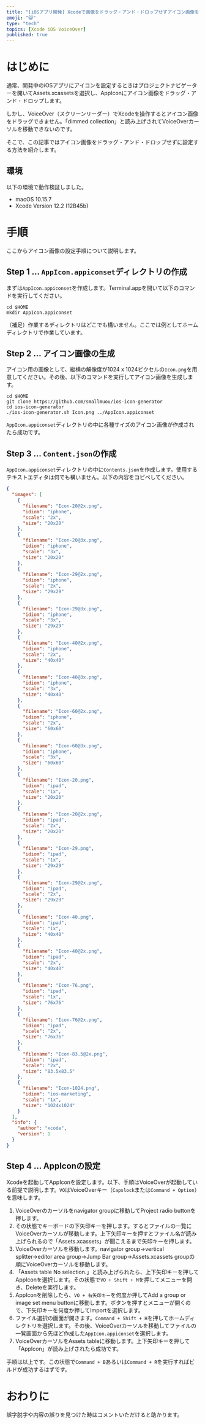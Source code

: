 ```yaml
---
title: "[iOSアプリ開発] Xcodeで画像をドラッグ・アンド・ドロップせずアイコン画像を設定する方法"
emoji: "😺"
type: "tech"
topics: [Xcode iOS VoiceOver]
published: true
---
```

# はじめに

通常、開発中のiOSアプリにアイコンを設定するときはプロジェクトナビゲーターを開いてAssets.xcassetsを選択し、AppIconにアイコン画像をドラッグ・アンド・ドロップします。

しかし、VoiceOver（スクリーンリーダー）でXcodeを操作するとアイコン画像をドラッグできません。「dimmed collection」と読み上げされてVoiceOverカーソルを移動できないのです。

そこで、この記事ではアイコン画像をドラッグ・アンド・ドロップせずに設定する方法を紹介します。

## 環境

以下の環境で動作検証しました。

- macOS 10.15.7
- Xcode Version 12.2 (12B45b)

# 手順

ここからアイコン画像の設定手順について説明します。

## Step 1 ... `AppIcon.appiconset`ディレクトリの作成

まずは`AppIcon.appiconset`を作成します。Terminal.appを開いて以下のコマンドを実行してください。

```console
cd $HOME
mkdir AppIcon.appiconset
```

（補足）作業するディレクトリはどこでも構いません。ここでは例としてホームディレクトリで作業しています。

## Step 2 ... アイコン画像の生成

アイコン用の画像として、縦横の解像度が1024 x 1024ピクセルの`Icon.png`を用意してください。その後、以下のコマンドを実行してアイコン画像を生成します。

```console
cd $HOME
git clone https://github.com/smallmuou/ios-icon-generator
cd ios-icon-generator
./ios-icon-generator.sh Icon.png ../AppIcon.appiconset
```

`AppIcon.appiconset`ディレクトリの中に各種サイズのアイコン画像が作成されたら成功です。

## Step 3 ... `Content.json`の作成

`AppIcon.appiconset`ディレクトリの中に`Contents.json`を作成します。使用するテキストエディタは何でも構いません。以下の内容をコピペしてください。

```json
{
  "images": [
    {
      "filename": "Icon-20@2x.png",
      "idiom": "iphone",
      "scale": "2x",
      "size": "20x20"
    },
    {
      "filename": "Icon-20@3x.png",
      "idiom": "iphone",
      "scale": "3x",
      "size": "20x20"
    },
    {
      "filename": "Icon-29@2x.png",
      "idiom": "iphone",
      "scale": "2x",
      "size": "29x29"
    },
    {
      "filename": "Icon-29@3x.png",
      "idiom": "iphone",
      "scale": "3x",
      "size": "29x29"
    },
    {
      "filename": "Icon-40@2x.png",
      "idiom": "iphone",
      "scale": "2x",
      "size": "40x40"
    },
    {
      "filename": "Icon-40@3x.png",
      "idiom": "iphone",
      "scale": "3x",
      "size": "40x40"
    },
    {
      "filename": "Icon-60@2x.png",
      "idiom": "iphone",
      "scale": "2x",
      "size": "60x60"
    },
    {
      "filename": "Icon-60@3x.png",
      "idiom": "iphone",
      "scale": "3x",
      "size": "60x60"
    },
    {
      "filename": "Icon-20.png",
      "idiom": "ipad",
      "scale": "1x",
      "size": "20x20"
    },
    {
      "filename": "Icon-20@2x.png",
      "idiom": "ipad",
      "scale": "2x",
      "size": "20x20"
    },
    {
      "filename": "Icon-29.png",
      "idiom": "ipad",
      "scale": "1x",
      "size": "29x29"
    },
    {
      "filename": "Icon-29@2x.png",
      "idiom": "ipad",
      "scale": "2x",
      "size": "29x29"
    },
    {
      "filename": "Icon-40.png",
      "idiom": "ipad",
      "scale": "1x",
      "size": "40x40"
    },
    {
      "filename": "Icon-40@2x.png",
      "idiom": "ipad",
      "scale": "2x",
      "size": "40x40"
    },
    {
      "filename": "Icon-76.png",
      "idiom": "ipad",
      "scale": "1x",
      "size": "76x76"
    },
    {
      "filename": "Icon-76@2x.png",
      "idiom": "ipad",
      "scale": "2x",
      "size": "76x76"
    },
    {
      "filename": "Icon-83.5@2x.png",
      "idiom": "ipad",
      "scale": "2x",
      "size": "83.5x83.5"
    },
    {
      "filename": "Icon-1024.png",
      "idiom": "ios-marketing",
      "scale": "1x",
      "size": "1024x1024"
    }
  ],
  "info": {
    "author": "xcode",
    "version": 1
  }
}
```

## Step 4 ... AppIconの設定

Xcodeを起動してAppIconを設定します。以下、手順はVoiceOverが起動している前提で説明します。`VO`はVoiceOverキー（`Capslock`または`Command + Option`）を意味します。

1. VoiceOverのカーソルをnavigator groupに移動してProject radio buttonを押します。
2. その状態でキーボードの下矢印キーを押します。するとファイルの一覧にVoiceOverカーソルが移動します。上下矢印キーを押すとファイル名が読み上げられるので「Assets.xcassets」が聞こえるまで矢印キーを押します。
3. VoiceOverカーソルを移動します。navigator group→vertical splitter→editor area group→Jump Bar group→Assets.xcassets groupの順にVoiceOverカーソルを移動します。
4. 「Assets table No selection.」と読み上げられたら、上下矢印キーを押してAppIconを選択します。その状態で`VO + Shift + M`を押してメニューを開き、Deleteを実行します。
5. AppIconを削除したら、`VO + 右矢印キー`を何度か押してAdd a group or image set menu buttonに移動します。ボタンを押すとメニューが開くので、下矢印キーを何度か押してImportを選択します。
6. ファイル選択の画面が開きます。`Command + Shift + H`を押してホームディレクトリを選択します。その後、VoiceOverカーソルを移動してファイルの一覧画面から先ほど作成した`AppIcon.appiconset`を選択します。
7. VoiceOverカーソルをAssets tableに移動します。上下矢印キーを押して「AppIcon」が読み上げされたら成功です。

手順は以上です。この状態で`Command + B`あるいは`Command + R`を実行すればビルドが成功するはずです。

# おわりに

誤字脱字や内容の誤りを見つけた時はコメントいただけると助かります。

